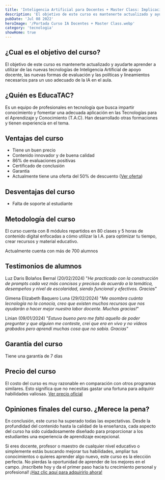 ```yaml
---
title: 'Inteligencia Artificial para Docentes + Master Class: Implicaciones del uso de la Inteligencia Artificial en la Educación'
description: 'El objetivo de este curso es mantenerte actualizado y ayudarte aprender a utilizar de las nuevas tecnologías de Inteligencia Artificial de apoyo docente, las nuevas formas de evaluación y las políticas y lineamientos necesarios para un uso adecuado de la IA en el aula.'
pubDate: 'Jul 08 2022'
heroImage: '/Portada Curso IA Docentes + Master Class.webp'
category: 'tecnologia'
showHome: true
---
```

## ¿Cual es el objetivo del curso?

El objetivo de este curso es mantenerte actualizado y ayudarte aprender a utilizar de las nuevas tecnologías de Inteligencia Artificial de apoyo docente, las nuevas formas de evaluación y las políticas y lineamientos necesarios para un uso adecuado de la IA en el aula.

## ¿Quién es EducaTAC?

Es un equipo de profesionales en tecnología que busca impartir conocimiento y fomentar una adecuada aplicación en las Tecnologías para el Aprendizaje y Conocimiento (T.A.C). Han desarrollado otras formaciones y tienen experiencia en el tema.

## Ventajas del curso

* Tiene un buen precio
* Contenido innovador y de buena calidad
* 86% de evaluaciones positivas
* Certificado de conclusión
* Garantía
* Actualmente tiene una oferta del 50% de descuento ([Ver oferta](https://go.hotmart.com/T96758978N?ap=f4ab))

## Desventajas del curso

* Falta de soporte al estudiante

## Metodología del curso

El curso cuenta con 8 módulos repartidos en 80 clases y 5 horas de contenido digital enfocadas a cómo utilizar la I.A. para optimizar tu tiempo, crear recursos y material educativo.

Actualmente cuenta con más de 700 alumnos

## Testimonios de alumnos

Luz Daris Bolaños Bernal (20/02/2024) "_He practicado con la construcción de prompts cada vez más concisos y precisos de acuerdo a la temática, desempeños y nivel de escolaridad, siendo funcional y efectivos. Gracias_"

Gimena Elizabeth Baquero Luna (29/02/2024) "_Me asombra cuánta lecnología no la conocía, creo que existen muchos recursos que nos ayudarán a hacer mejor nuestra labor docente. Muchas gracias!_"

Linian (09/01/2024) "_Estuvo bueno pero me faltó aquello de poder preguntar y que alguien me conteste, creí que era en vivo y no vídeos grabados pero aprendí muchas cosa que no sabía. Gracias_"

## Garantía del curso

Tiene una garantía de 7 días

## Precio del curso

El costo del curso es muy razonable en comparación con otros programas similares. Esto significa que no necesitas gastar una fortuna para adquirir habilidades valiosas. [Ver precio oficial](https://go.hotmart.com/T96758978N?dp=1)

## Opiniones finales del curso. ¿Merece la pena?

En conclusión, este curso ha superado todas las expectativas. Desde la profundidad del contenido hasta la calidad de la enseñanza, cada aspecto del curso ha sido cuidadosamente diseñado para proporcionar a los estudiantes una experiencia de aprendizaje excepcional.

Si eres docente, profesor o maestro de cualquier nivel educativo o simplemente estás buscando mejorar tus habilidades, ampliar tus conocimientos o quieres aprender algo nuevo, este curso es la elección perfecta. No pierdas la oportunidad de aprender de los mejores en el campo. ¡Inscríbete hoy y da el primer paso hacia tu crecimiento personal y profesional! [¡Haz clic aquí para adquirirlo ahora!](https://go.hotmart.com/T96758978N?dp=1)
